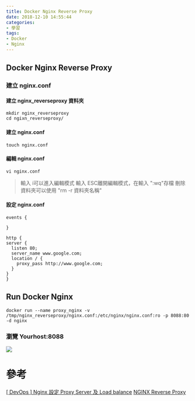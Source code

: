 ```yaml
---
title: Docker Nginx Reverse Proxy
date: 2018-12-10 14:55:44
categories:
- 學習
tags:
- Docker
- Nginx
---
```


## Docker Nginx Reverse Proxy

### 建立 nginx.conf

#### 建立 nginx_reverseproxy 資料夾 
```
mkdir nginx_reverseproxy
cd ngixn_reverseproxy/
```
#### 建立 nginx.conf
```
touch nginx.conf
```
#### 編輯 nginx.conf 
```
vi nginx.conf 
```
> 輸入 i可以進入編輯模式
> 輸入 ESC離開編輯模式，在輸入 ":wq"存檔
> 刪除資料夾可以使用 "rm -r 資料夾名稱"

#### 設定 nginx.conf 
```
events {
 
}

http {
server {
  listen 80; 
  server_name www.google.com;
  location / {
    proxy_pass http://www.google.com;
  }
}
}
```


## Run Docker Nginx

```
docker run --name proxy_nginx -v /tmp/nginx_reverseproxy/nginx.conf:/etc/nginx/nginx.conf:ro -p 8088:80 -d nginx
```
### 瀏覽 Yourhost:8088
![](https://i.imgur.com/imLE42t.png)

# 參考

[[ DevOps ] Nginx 設定 Proxy Server 及 Load balance](https://oranwind.org/-devops-ubuntu-shang-nginx-an-zhuang-yu-she-ding/)
[NGINX Reverse Proxy](https://docs.nginx.com/nginx/admin-guide/web-server/reverse-proxy/)